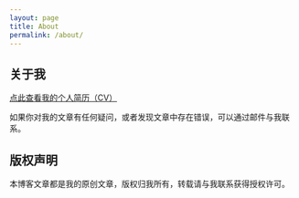 ```yaml
---
layout: page
title: About
permalink: /about/
---
```


## 关于我


[点此查看我的个人简历（CV）](https://guiyang882.github.io/pdfs/cv_guiyang.pdf)

如果你对我的文章有任何疑问，或者发现文章中存在错误，可以通过邮件与我联系。

## 版权声明

本博客文章都是我的原创文章，版权归我所有，转载请与我联系获得授权许可。
